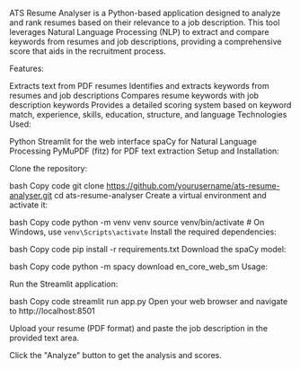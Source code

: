 ATS Resume Analyser is a Python-based application designed to analyze and rank resumes based on their relevance to a job description. This tool leverages Natural Language Processing (NLP) to extract and compare keywords from resumes and job descriptions, providing a comprehensive score that aids in the recruitment process.

Features:

Extracts text from PDF resumes
Identifies and extracts keywords from resumes and job descriptions
Compares resume keywords with job description keywords
Provides a detailed scoring system based on keyword match, experience, skills, education, structure, and language
Technologies Used:

Python
Streamlit for the web interface
spaCy for Natural Language Processing
PyMuPDF (fitz) for PDF text extraction
Setup and Installation:

Clone the repository:

bash
Copy code
git clone https://github.com/yourusername/ats-resume-analyser.git
cd ats-resume-analyser
Create a virtual environment and activate it:

bash
Copy code
python -m venv venv
source venv/bin/activate  # On Windows, use `venv\Scripts\activate`
Install the required dependencies:

bash
Copy code
pip install -r requirements.txt
Download the spaCy model:

bash
Copy code
python -m spacy download en_core_web_sm
Usage:

Run the Streamlit application:

bash
Copy code
streamlit run app.py
Open your web browser and navigate to http://localhost:8501

Upload your resume (PDF format) and paste the job description in the provided text area.

Click the "Analyze" button to get the analysis and scores.
